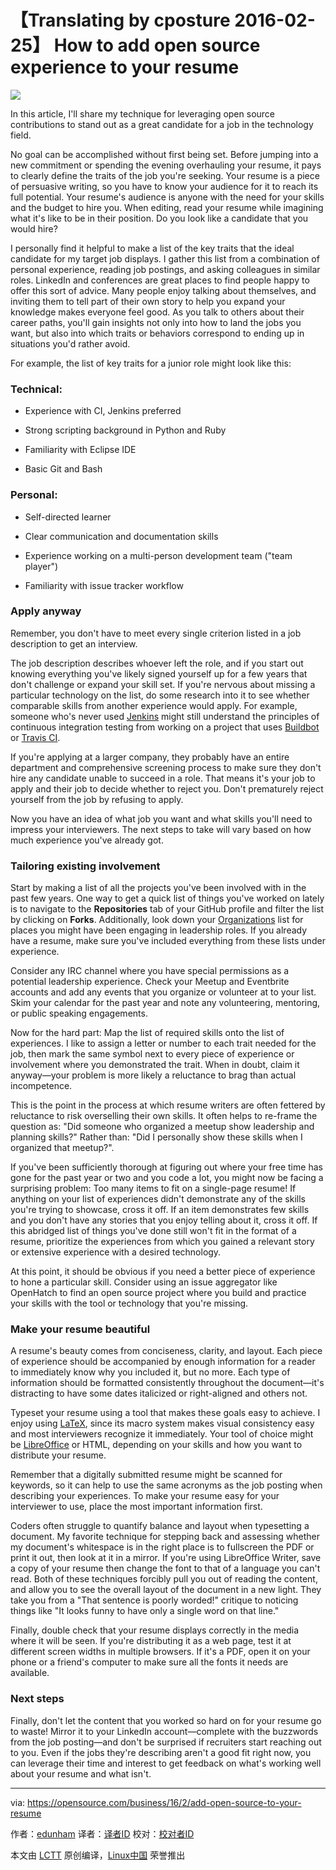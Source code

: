 【Translating by cposture 2016-02-25】
How to add open source experience to your resume
==================================================

![](https://opensource.com/sites/default/files/styles/image-full-size/public/images/business/lightning-test.png?itok=aMceg0Vg)


In this article, I'll share my technique for leveraging open source contributions to stand out as a great candidate for a job in the technology field.

No goal can be accomplished without first being set. Before jumping into a new commitment or spending the evening overhauling your resume, it pays to clearly define the traits of the job you're seeking. Your resume is a piece of persuasive writing, so you have to know your audience for it to reach its full potential. Your resume's audience is anyone with the need for your skills and the budget to hire you. When editing, read your resume while imagining what it's like to be in their position. Do you look like a candidate that you would hire?

I personally find it helpful to make a list of the key traits that the ideal candidate for my target job displays. I gather this list from a combination of personal experience, reading job postings, and asking colleagues in similar roles. LinkedIn and conferences are great places to find people happy to offer this sort of advice. Many people enjoy talking about themselves, and inviting them to tell part of their own story to help you expand your knowledge makes everyone feel good. As you talk to others about their career paths, you'll gain insights not only into how to land the jobs you want, but also into which traits or behaviors correspond to ending up in situations you'd rather avoid.

For example, the list of key traits for a junior role might look like this:

### Technical:

- Experience with CI, Jenkins preferred

- Strong scripting background in Python and Ruby

- Familiarity with Eclipse IDE

- Basic Git and Bash

### Personal:

- Self-directed learner

- Clear communication and documentation skills

- Experience working on a multi-person development team ("team player")

- Familiarity with issue tracker workflow

### Apply anyway

Remember, you don't have to meet every single criterion listed in a job description to get an interview.

The job description describes whoever left the role, and if you start out knowing everything you've likely signed yourself up for a few years that don't challenge or expand your skill set. If you're nervous about missing a particular technology on the list, do some research into it to see whether comparable skills from another experience would apply. For example, someone who's never used [Jenkins][1] might still understand the principles of continuous integration testing from working on a project that uses [Buildbot][2] or [Travis CI][3].

If you're applying at a larger company, they probably have an entire department and comprehensive screening process to make sure they don't hire any candidate unable to succeed in a role. That means it's your job to apply and their job to decide whether to reject you. Don't prematurely reject yourself from the job by refusing to apply.

Now you have an idea of what job you want and what skills you'll need to impress your interviewers. The next steps to take will vary based on how much experience you've already got.

### Tailoring existing involvement

Start by making a list of all the projects you've been involved with in the past few years. One way to get a quick list of things you've worked on lately is to navigate to the **Repositories** tab of your GitHub profile and filter the list by clicking on **Forks**. Additionally, look down your [Organizations][4] list for places you might have been engaging in leadership roles. If you already have a resume, make sure you've included everything from these lists under experience.

Consider any IRC channel where you have special permissions as a potential leadership experience. Check your Meetup and Eventbrite accounts and add any events that you organize or volunteer at to your list. Skim your calendar for the past year and note any volunteering, mentoring, or public speaking engagements.

Now for the hard part: Map the list of required skills onto the list of experiences. I like to assign a letter or number to each trait needed for the job, then mark the same symbol next to every piece of experience or involvement where you demonstrated the trait. When in doubt, claim it anyway—your problem is more likely a reluctance to brag than actual incompetence.

This is the point in the process at which resume writers are often fettered by reluctance to risk overselling their own skills. It often helps to re-frame the question as: "Did someone who organized a meetup show leadership and planning skills?" Rather than: "Did I personally show these skills when I organized that meetup?".

If you've been sufficiently thorough at figuring out where your free time has gone for the past year or two and you code a lot, you might now be facing a surprising problem: Too many items to fit on a single-page resume! If anything on your list of experiences didn't demonstrate any of the skills you're trying to showcase, cross it off. If an item demonstrates few skills and you don't have any stories that you enjoy telling about it, cross it off. If this abridged list of things you've done still won't fit in the format of a resume, prioritize the experiences from which you gained a relevant story or extensive experience with a desired technology.

At this point, it should be obvious if you need a better piece of experience to hone a particular skill. Consider using an issue aggregator like OpenHatch to find an open source project where you build and practice your skills with the tool or technology that you're missing.

### Make your resume beautiful

A resume's beauty comes from conciseness, clarity, and layout. Each piece of experience should be accompanied by enough information for a reader to immediately know why you included it, but no more. Each type of information should be formatted consistently throughout the document—it's distracting to have some dates italicized or right-aligned and others not.

Typeset your resume using a tool that makes these goals easy to achieve. I enjoy using [LaTeX][5], since its macro system makes visual consistency easy and most interviewers recognize it immediately. Your tool of choice might be [LibreOffice][6] or HTML, depending on your skills and how you want to distribute your resume.

Remember that a digitally submitted resume might be scanned for keywords, so it can help to use the same acronyms as the job posting when describing your experiences. To make your resume easy for your interviewer to use, place the most important information first.

Coders often struggle to quantify balance and layout when typesetting a document. My favorite technique for stepping back and assessing whether my document's whitespace is in the right place is to fullscreen the PDF or print it out, then look at it in a mirror. If you're using LibreOffice Writer, save a copy of your resume then change the font to that of a language you can't read. Both of these techniques forcibly pull you out of reading the content, and allow you to see the overall layout of the document in a new light. They take you from a "That sentence is poorly worded!" critique to noticing things like "It looks funny to have only a single word on that line."

Finally, double check that your resume displays correctly in the media where it will be seen. If you're distributing it as a web page, test it at different screen widths in multiple browsers. If it's a PDF, open it on your phone or a friend's computer to make sure all the fonts it needs are available.

### Next steps

Finally, don't let the content that you worked so hard on for your resume go to waste! Mirror it to your LinkedIn account—complete with the buzzwords from the job posting—and don't be surprised if recruiters start reaching out to you. Even if the jobs they're describing aren't a good fit right now, you can leverage their time and interest to get feedback on what's working well about your resume and what isn't.

--------------------------------------------------------------------------------

via: https://opensource.com/business/16/2/add-open-source-to-your-resume

作者：[edunham][a]
译者：[译者ID](https://github.com/译者ID)
校对：[校对者ID](https://github.com/校对者ID)

本文由 [LCTT](https://github.com/LCTT/TranslateProject) 原创编译，[Linux中国](https://linux.cn/) 荣誉推出

[a]: https://opensource.com/users/edunham
[1]: https://jenkins-ci.org/
[2]: http://buildbot.net/
[3]: https://travis-ci.org/
[4]: https://github.com/settings/organizations
[5]: https://www.latex-project.org/
[6]: https://www.libreoffice.org/download/libreoffice-fresh/
